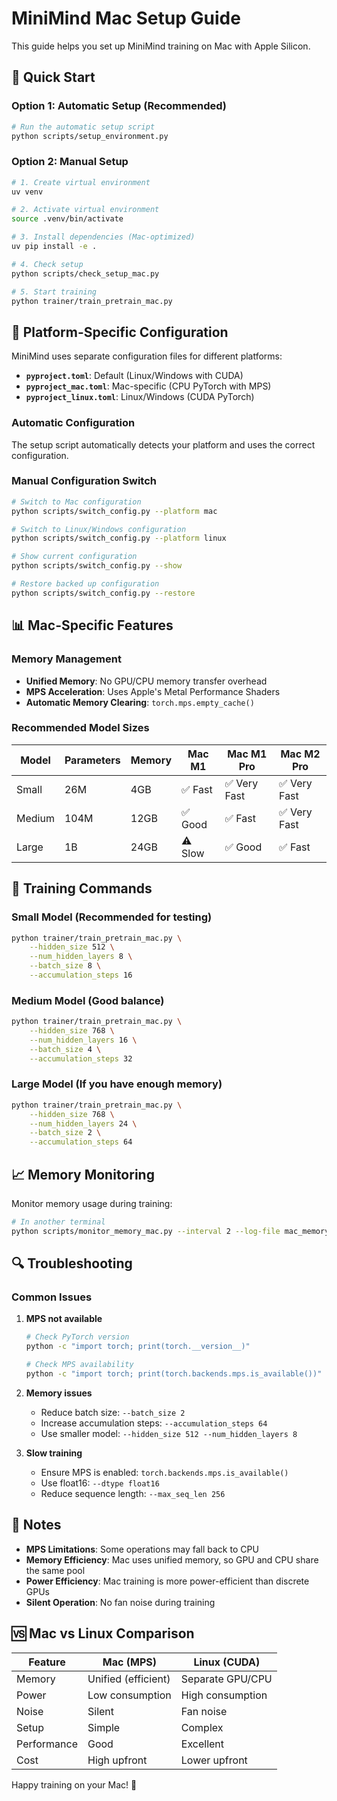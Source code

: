# MiniMind Mac Setup Guide

This guide helps you set up MiniMind training on Mac with Apple Silicon.

## 🍎 Quick Start

### Option 1: Automatic Setup (Recommended)
```bash
# Run the automatic setup script
python scripts/setup_environment.py
```

### Option 2: Manual Setup
```bash
# 1. Create virtual environment
uv venv

# 2. Activate virtual environment
source .venv/bin/activate

# 3. Install dependencies (Mac-optimized)
uv pip install -e .

# 4. Check setup
python scripts/check_setup_mac.py

# 5. Start training
python trainer/train_pretrain_mac.py
```

## 🔧 Platform-Specific Configuration

MiniMind uses separate configuration files for different platforms:

- **`pyproject.toml`**: Default (Linux/Windows with CUDA)
- **`pyproject_mac.toml`**: Mac-specific (CPU PyTorch with MPS)
- **`pyproject_linux.toml`**: Linux/Windows (CUDA PyTorch)

### Automatic Configuration
The setup script automatically detects your platform and uses the correct configuration.

### Manual Configuration Switch
```bash
# Switch to Mac configuration
python scripts/switch_config.py --platform mac

# Switch to Linux/Windows configuration  
python scripts/switch_config.py --platform linux

# Show current configuration
python scripts/switch_config.py --show

# Restore backed up configuration
python scripts/switch_config.py --restore
```

## 📊 Mac-Specific Features

### Memory Management
- **Unified Memory**: No GPU/CPU memory transfer overhead
- **MPS Acceleration**: Uses Apple's Metal Performance Shaders
- **Automatic Memory Clearing**: `torch.mps.empty_cache()`

### Recommended Model Sizes
| Model | Parameters | Memory | Mac M1 | Mac M1 Pro | Mac M2 Pro |
|-------|------------|--------|--------|------------|------------|
| Small | 26M | 4GB | ✅ Fast | ✅ Very Fast | ✅ Very Fast |
| Medium | 104M | 12GB | ✅ Good | ✅ Fast | ✅ Very Fast |
| Large | 1B | 24GB | ⚠️ Slow | ✅ Good | ✅ Fast |

## 🚀 Training Commands

### Small Model (Recommended for testing)
```bash
python trainer/train_pretrain_mac.py \
    --hidden_size 512 \
    --num_hidden_layers 8 \
    --batch_size 8 \
    --accumulation_steps 16
```

### Medium Model (Good balance)
```bash
python trainer/train_pretrain_mac.py \
    --hidden_size 768 \
    --num_hidden_layers 16 \
    --batch_size 4 \
    --accumulation_steps 32
```

### Large Model (If you have enough memory)
```bash
python trainer/train_pretrain_mac.py \
    --hidden_size 768 \
    --num_hidden_layers 24 \
    --batch_size 2 \
    --accumulation_steps 64
```

## 📈 Memory Monitoring

Monitor memory usage during training:
```bash
# In another terminal
python scripts/monitor_memory_mac.py --interval 2 --log-file mac_memory_log.csv
```

## 🔍 Troubleshooting

### Common Issues

1. **MPS not available**
   ```bash
   # Check PyTorch version
   python -c "import torch; print(torch.__version__)"
   
   # Check MPS availability
   python -c "import torch; print(torch.backends.mps.is_available())"
   ```

2. **Memory issues**
   - Reduce batch size: `--batch_size 2`
   - Increase accumulation steps: `--accumulation_steps 64`
   - Use smaller model: `--hidden_size 512 --num_hidden_layers 8`

3. **Slow training**
   - Ensure MPS is enabled: `torch.backends.mps.is_available()`
   - Use float16: `--dtype float16`
   - Reduce sequence length: `--max_seq_len 256`

## 📝 Notes

- **MPS Limitations**: Some operations may fall back to CPU
- **Memory Efficiency**: Mac uses unified memory, so GPU and CPU share the same pool
- **Power Efficiency**: Mac training is more power-efficient than discrete GPUs
- **Silent Operation**: No fan noise during training

## 🆚 Mac vs Linux Comparison

| Feature | Mac (MPS) | Linux (CUDA) |
|---------|-----------|--------------|
| Memory | Unified (efficient) | Separate GPU/CPU |
| Power | Low consumption | High consumption |
| Noise | Silent | Fan noise |
| Setup | Simple | Complex |
| Performance | Good | Excellent |
| Cost | High upfront | Lower upfront |

Happy training on your Mac! 🎉
